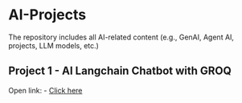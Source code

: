 # AI-Projects
The repository includes all AI-related content (e.g., GenAI, Agent AI, projects, LLM models, etc.)

## Project 1 - AI Langchain Chatbot with GROQ
Open link: - [Click here](https://github.com/yogeshkasar778/AI-Projects/blob/main/QAchatbot.py)
